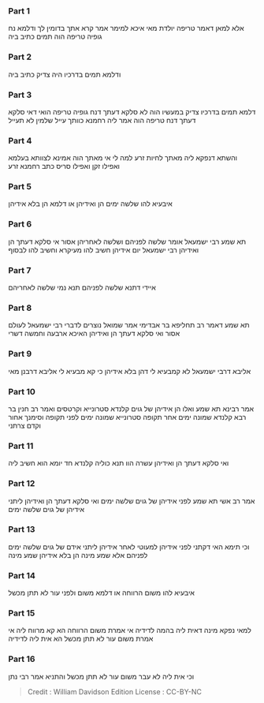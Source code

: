 
### Part 1
אלא למאן דאמר טריפה יולדת מאי איכא למימר אמר קרא אתך בדומין לך ודלמא נח גופיה טריפה הוה תמים כתיב ביה

### Part 2
ודלמא תמים בדרכיו היה צדיק כתיב ביה

### Part 3
דלמא תמים בדרכיו צדיק במעשיו הוה לא סלקא דעתך דנח גופיה טריפה הואי דאי סלקא דעתך דנח טריפה הוה אמר ליה רחמנא כוותך עייל שלמין לא תעייל

### Part 4
והשתא דנפקא ליה מאתך לחיות זרע למה לי אי מאתך הוה אמינא לצוותא בעלמא ואפילו זקן ואפילו סריס כתב רחמנא זרע

### Part 5
איבעיא להו שלשה ימים הן ואידיהן או דלמא הן בלא אידיהן

### Part 6
תא שמע רבי ישמעאל אומר שלשה לפניהם ושלשה לאחריהן אסור אי סלקא דעתך הן ואידיהן רבי ישמעאל יום אידיהן חשיב להו מעיקרא וחשיב להו לבסוף

### Part 7
איידי דתנא שלשה לפניהם תנא נמי שלשה לאחריהם

### Part 8
תא שמע דאמר רב תחליפא בר אבדימי אמר שמואל נוצרים לדברי רבי ישמעאל לעולם אסור ואי סלקא דעתך הן ואידיהן האיכא ארבעה וחמשה דשרי

### Part 9
אליבא דרבי ישמעאל לא קמבעיא לי דהן בלא אידיהן כי קא מבעיא לי אליבא דרבנן מאי

### Part 10
אמר רבינא תא שמע ואלו הן אידיהן של גוים קלנדא סטרונייא וקרטסים ואמר רב חנין בר רבא קלנדא שמונה ימים אחר תקופה סטרונייא שמונה ימים לפני תקופה וסימנך אחור וקדם צרתני

### Part 11
ואי סלקא דעתך הן ואידיהן עשרה הוו תנא כוליה קלנדא חד יומא הוא חשיב ליה

### Part 12
אמר רב אשי תא שמע לפני אידיהן של גוים שלשה ימים ואי סלקא דעתך הן ואידיהן ליתני אידיהן של גוים שלשה ימים

### Part 13
וכי תימא האי דקתני לפני אידיהן למעוטי לאחר אידיהן ליתני אידם של גוים שלשה ימים לפניהם אלא שמע מינה הן בלא אידיהן שמע מינה

### Part 14
איבעיא להו משום הרווחה או דלמא משום ולפני עור לא תתן מכשל

### Part 15
למאי נפקא מינה דאית ליה בהמה לדידיה אי אמרת משום הרווחה הא קא מרווח ליה אי אמרת משום עור לא תתן מכשל הא אית ליה לדידיה

### Part 16
וכי אית ליה לא עבר משום עור לא תתן מכשל והתניא אמר רבי נתן

>Credit : William Davidson Edition
>License : CC-BY-NC